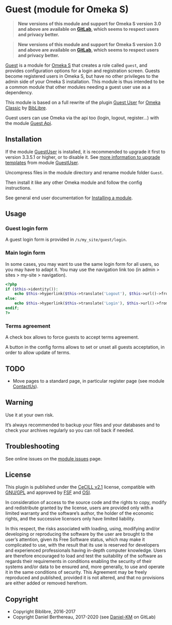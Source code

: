 Guest (module for Omeka S)
==========================

> __New versions of this module and support for Omeka S version 3.0 and above
> are available on [GitLab], which seems to respect users and privacy better.__


> __New versions of this module and support for Omeka S version 3.0 and above
> are available on [GitLab], which seems to respect users and privacy better.__

[Guest] is a module for [Omeka S] that creates a role called `guest`, and
provides configuration options for a login and registration screen. Guests
become registered users in Omeka S, but have no other privileges to the admin
side of your Omeka S installation. This module is thus intended to be a common
module that other modules needing a guest user use as a dependency.

This module is based on a full rewrite of the plugin [Guest User] for [Omeka Classic]
by [BibLibre].

Guest users can use Omeka via the api too (login, logout, register…) with the
module [Guest Api].


Installation
------------

If the module [GuestUser] is installed, it is recommended to upgrade it first to
version 3.3.5.1 or higher, or to disable it. See [more information to upgrade templates]
from module [GuestUser].

Uncompress files in the module directory and rename module folder `Guest`.

Then install it like any other Omeka module and follow the config instructions.

See general end user documentation for [Installing a module].


Usage
-----

### Guest login form

A guest login form is provided in `/s/my_site/guest/login`.

### Main login form

In some cases, you may want to use the same login form for all users, so you may
have to adapt it. You may use the navigation link too (in admin > sites > my-site > navigation).

```php
<?php
if ($this->identity()):
    echo $this->hyperlink($this->translate('Logout'), $this->url()->fromRoute('site/guest/guest', ['site-slug' => $site->slug(), 'action' => 'logout']), ['class' => 'logout']);
else:
    echo $this->hyperlink($this->translate('Login'), $this->url()->fromRoute('site/guest/anonymous', ['site-slug' => $site->slug(), 'action' => 'login']), ['class' => 'login']);
endif;
?>
```

### Terms agreement

A check box allows to force guests to accept terms agreement.

A button in the config forms allows to set or unset all guests acceptation,
in order to allow update of terms.


TODO
----

- Move pages to a standard page, in particular register page (see module [ContactUs]).


Warning
-------

Use it at your own risk.

It’s always recommended to backup your files and your databases and to check
your archives regularly so you can roll back if needed.


Troubleshooting
---------------

See online issues on the [module issues] page.


License
-------

This plugin is published under the [CeCILL v2.1] license, compatible with
[GNU/GPL] and approved by [FSF] and [OSI].

In consideration of access to the source code and the rights to copy, modify and
redistribute granted by the license, users are provided only with a limited
warranty and the software’s author, the holder of the economic rights, and the
successive licensors only have limited liability.

In this respect, the risks associated with loading, using, modifying and/or
developing or reproducing the software by the user are brought to the user’s
attention, given its Free Software status, which may make it complicated to use,
with the result that its use is reserved for developers and experienced
professionals having in-depth computer knowledge. Users are therefore encouraged
to load and test the suitability of the software as regards their requirements
in conditions enabling the security of their systems and/or data to be ensured
and, more generally, to use and operate it in the same conditions of security.
This Agreement may be freely reproduced and published, provided it is not
altered, and that no provisions are either added or removed herefrom.


Copyright
---------

* Copyright Biblibre, 2016-2017
* Copyright Daniel Berthereau, 2017-2020 (see [Daniel-KM] on GitLab)


[Guest]: https://gitlab.com/Daniel-KM/Omeka-S-module-Guest
[Guest User]: https://gitlab.com/omeka/plugin-GuestUser
[GuestUser]: https://github.com/biblibre/omeka-s-module-GuestUser
[Omeka S]: https://www.omeka.org/s
[GitLab]: https://gitlab.com/Daniel-KM/Omeka-S-module-Guest
[Omeka Classic]: https://omeka.org
[Guest Api]: https://gitlab.com/Daniel-KM/Omeka-S-module-GuestApi
[ContactUs]: https://gitlab.com/Daniel-KM/Omeka-S-module-ContactUs
[more information to upgrade templates]: https://gitlab.com/Daniel-KM/Omeka-S-module-Guest/blob/master/Upgrade_from_GuestUser.md
[Installing a module]: http://dev.omeka.org/docs/s/user-manual/modules/#installing-modules
[modules/Guest/data/scripts/convert_guest_user_templates.sh]: https://gitlab.com/Daniel-KM/Omeka-S-module-Guest/blob/master/data/scripts/convert_guest_user_templates.sh
[module issues]: https://gitlab.com/Daniel-KM/Omeka-S-module-Guest/-/issues
[CeCILL v2.1]: https://www.cecill.info/licences/Licence_CeCILL_V2.1-en.html
[GNU/GPL]: https://www.gnu.org/licenses/gpl-3.0.html
[FSF]: https://www.fsf.org
[OSI]: http://opensource.org
[BibLibre]: https://github.com/biblibre
[GitLab]: https://gitlab.com/Daniel-KM
[Daniel-KM]: https://gitlab.com/Daniel-KM "Daniel Berthereau"
